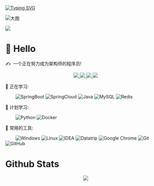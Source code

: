 <!-- 动态打字效果 -->
<a href="https://git.io/typing-svg"><img src="https://readme-typing-svg.demolab.com?font=ZCOOL+QingKe+HuangYou&size=27&color=3BE0F7&center=true&vCenter=true&width=1000&lines=%E6%97%A5%E7%9B%8A%E5%8A%AA%E5%8A%9B%E8%80%8C%E5%90%8E%E9%A3%8E%E7%94%9F%E6%B0%B4%E8%B5%B7" alt="Typing SVG" /></a>

<!-- 敲代码的图片 
<div align="center" ><img order-radius="100px" src="https://cdn.jsdelivr.net/gh/Lizuoyang/mycdn/gif/keyboard.gif"/></div>
<br>
-->

![大图](https://cdn.jsdelivr.net/gh/Lizuoyang/mycdn/images/header_1.png)
<br>

<!-- 贪吃蛇代码贡献图 -->
![](https://cdn.jsdelivr.net/gh/Lizuoyang/mycdn/svg/github-contribution-grid-snake.svg)

#  🙋 Hello

<p>✍️&nbsp;&nbsp;一个正在努力成为架构师的程序员!</p>

<!-- 比较好的开源项目卡片 -->
<div align="center">
<a href="https://github.com/Lizuoyang/Lzy-Cloud">
  <img src="https://github-readme-stats.vercel.app/api/pin/?username=Lizuoyang&repo=Lzy-Cloud&theme=buefy" />
</a>
<a href="https://github.com/Lizuoyang/Lzy-Cloud-Front">
  <img src="https://github-readme-stats.vercel.app/api/pin/?username=Lizuoyang&repo=Lzy-Cloud-Front&theme=buefy" />
</a>
<a href="https://github.com/Lizuoyang/Lzy-PlatForm">
  <img src="https://github-readme-stats.vercel.app/api/pin/?username=Lizuoyang&repo=Lzy-PlatForm&theme=buefy" />
</a>
<a href="https://github.com/Lizuoyang/springboot-2.x-study">
  <img src="https://github-readme-stats.vercel.app/api/pin/?username=Lizuoyang&repo=springboot-2.x-study&theme=buefy" />
</a>
</div>
  

💪 正在学习: 

&emsp;&emsp;
![SpringBoot](https://img.shields.io/badge/-SpringBoot-green?style=flat-square&logo=springboot)
![SpringCloud](https://img.shields.io/badge/-SpringCloud-green?style=flat-square&logo=springboot)
![Java](https://img.shields.io/badge/Java-ED8B00?style=flat&logo=java&logoColor=white)
![MySQL](https://img.shields.io/badge/MySQL-%2300f.svg?style=flat-square&logo=mysql&logoColor=white)
![Redis](https://img.shields.io/badge/-Redis-F2F2F2?style=flat-square&logo=redis)

🧠 计划学习:

&emsp;&emsp;
![Python](https://img.shields.io/badge/Python-FFD43B?style=flat&logo=python&logoColor=darkgreen)
![Docker](https://img.shields.io/badge/-Docker-99ffff?style=flat-square&logo=docker)


🧰 常用的工具:

&emsp;&emsp; 
![Windows](https://img.shields.io/badge/Windows-0078D6?style=flat-square&logo=windows&logoColor=white)
![Linux](https://img.shields.io/badge/Linux-FCC624?style=style=flat-square&logo=linux&logoColor=black)
![IDEA](https://img.shields.io/badge/-IDEA-66ccff?style=flat-square&logo=idea)
![Datatrip](https://img.shields.io/badge/-Datatrip-66ccff?style=flat-square&logo=datatrip)
![Google Chrome](https://img.shields.io/badge/Chrome-4285F4?style=flat-square&logo=GoogleChrome&logoColor=white)
![Git](https://img.shields.io/badge/-Git-FCC624?style=flat-square&logo=git)
![GitHub](https://img.shields.io/badge/-GitHub-pink?style=flat-square&logo=github)

# Github Stats  
<div align="center"><img src="https://github-readme-stats.vercel.app/api?username=Lizuoyang&show_icons=true&count_private=true" align="center" /></div> 
<!--
**Lizuoyang/Lizuoyang** is a ✨ _special_ ✨ repository because its `README.md` (this file) appears on your GitHub profile.

Here are some ideas to get you started:

- 🔭 I’m currently working on ...
- 🌱 I’m currently learning ...
- 👯 I’m looking to collaborate on ...
- 🤔 I’m looking for help with ...
- 💬 Ask me about ...
- 📫 How to reach me: ...
- 😄 Pronouns: ...
- ⚡ Fun fact: ...
-->
